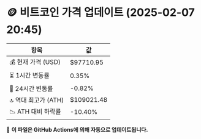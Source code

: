 # 🪙 비트코인 가격 업데이트 (2025-02-07 20:45)

| 항목                | 값 |
|--------------------|----------------|
| 💰 현재 가격 (USD) | $97710.95 |
| ⏳ 1시간 변동률    | 0.35% |
| 📆 24시간 변동률   | -0.82% |
| 🔝 역대 최고가 (ATH) | $109021.48 |
| 📉 ATH 대비 하락률 | -10.40% |

🔄 **이 파일은 GitHub Actions에 의해 자동으로 업데이트됩니다.**
